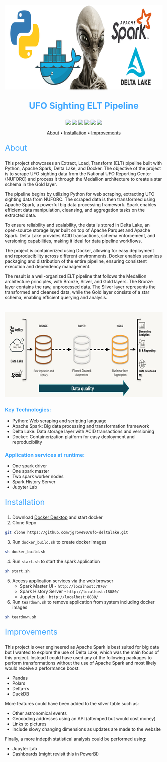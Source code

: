 <h1 align="center"> <img src="img/ufo-deltalake.png" alt="Mr.Grey" width="832" 
     height="270"/></h1>

<p align="center" style="color:#40A7FF;font-size:28px"><b>UFO Sighting ELT Pipeline</b></p>

<p align="center">
<img src="https://img.shields.io/github/issues/jgrove90/ufo-lakehouse"> 
<img src="https://img.shields.io/github/forks/jgrove90/ufo-lakehouse"> 
<img src="https://img.shields.io/github/stars/jgrove90/ufo-lakehouse">
<img src="https://img.shields.io/github/watchers/jgrove90/ufo-lakehouse"> 
<img src="https://img.shields.io/github/languages/code-size/jgrove90/ufo-lakehouse">
<img src="https://img.shields.io/tokei/lines/github/jgrove90/ufo-lakehouse">
</p>

<p align="center">
  <a href="#about">About</a> •
  <a href="#installation">Installation</a> •
  <a href="#contributing">Improvements</a>
</p>

<p style="color:#40A7FF;font-size:25px" class="about">About</p>

<p>This project showcases an Extract, Load, Transform (ELT) pipeline built with Python, Apache Spark, Delta Lake, and Docker. The objective of the project is to scrape UFO sighting data from the National UFO Reporting Center (NUFORC) and process it through the Medallion architecture to create a star schema in the Gold layer.</p>

<p>The pipeline begins by utilizing Python for web scraping, extracting UFO sighting data from NUFORC. The scraped data is then transformed using Apache Spark, a powerful big data processing framework. Spark enables efficient data manipulation, cleansing, and aggregation tasks on the extracted data.</p>

<p>To ensure reliability and scalability, the data is stored in Delta Lake, an open-source storage layer built on top of Apache Parquet and Apache Spark. Delta Lake provides ACID transactions, schema enforcement, and versioning capabilities, making it ideal for data pipeline workflows.</p>

<p>The project is containerized using Docker, allowing for easy deployment and reproducibility across different environments. Docker enables seamless packaging and distribution of the entire pipeline, ensuring consistent execution and dependency management.</p>

<p>The result is a well-organized ELT pipeline that follows the Medallion architecture principles, with Bronze, Silver, and Gold layers. The Bronze layer contains the raw, unprocessed data. The Silver layer represents the transformed and cleansed data, while the Gold layer consists of a star schema, enabling efficient querying and analysis.</p>

<h1 align="center"> <img src="img/medallion.png" alt="Mr.Grey" width="832" 
     height="270"/></h1>

<h3 style="color:#40A7FF">Key Technologies:</h3>

<ul>
  <li>Python: Web scraping and scripting language</li>
  <li>Apache Spark: Big data processing and transformation framework</li>
  <li>Delta Lake: Data storage layer with ACID transactions and versioning</li>
  <li>Docker: Containerization platform for easy deployment and reproducibility</li>
</ul>

<h3 style="color:#40A7FF">Application services at runtime:</h3>

<ul>
  <li>One spark driver</li>
  <li>One spark master</li>
  <li>Two spark worker nodes</li>
  <li>Spark History Server</li>
  <li>Jupyter Lab</li>
</ul>

<p style="color:#40A7FF;font-size:25px" class="installation">Installation</p>

1. Download [Docker Desktop](https://www.docker.com/products/docker-desktop/) and start docker
2. Clone Repo 
```bash
git clone https://github.com/jgrove90/ufo-deltalake.git
```
3. Run `docker_build.sh` to create docker images
```bash
sh docker_build.sh
```
4. Run `start.sh` to start the spark application
```bash
sh start.sh
```
5. Access application services via the web browser
    * Spark Master UI - `http://localhost:7070/`
    * Spark History Server -  `http://localhost:18080/`
    * Jupyter Lab - `http://localhost:8888/`
6. Run `teardown.sh` to remove application from system including docker images
```bash
sh teardown.sh
```
<p style="color:#40A7FF;font-size:25px" class="improvements">Improvements</p>

<p>
This project is over engineered as Apache Spark is best suited for big data but I wanted to explore the use of Delta Lake, which was the main focus of this project. Instead I could have used any of the following packages to perform transformations without the use of Apache Spark and most likely would receive a performance boost.

<ul>
  <li>Pandas</li>
  <li>Polars</li>
  <li>Delta-rs</li>
  <li>DuckDB</li>
</ul>

More features could have been added to the silver table such as:

<ul>
  <li>Other astronomical events</li>
  <li>Geocoding addresses using an API (attemped but would cost money)</li>
  <li>Links to pictures</li>
  <li>Include slowy changing dimensions as updates are made to the website</li>
</ul>

Finally, a more indepth statistical analysis could be performed using: 

<ul>
  <li>Jupyter Lab</li>
  <li>Dashboards (might revisit this in PowerBI)</li>
</ul>
</p>